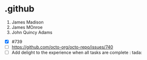 # .github
1. James Madison
2. James MOnroe
3. John Quincy Adams
- [x] #739
- [ ] https://github.com/octo-org/octo-repo/issues/740
- [ ] Add delight to the experience when all tasks are complete : tada:
